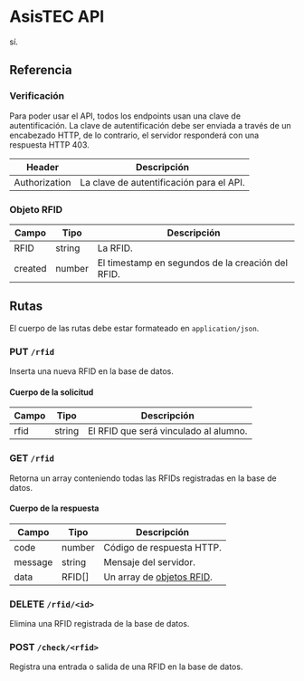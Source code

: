 # AsisTEC API
sí.

## Referencia

### Verificación
Para poder usar el API, todos los endpoints usan una clave de autentificación. La clave de autentificación debe ser enviada a través de un encabezado HTTP, de lo contrario, el servidor responderá con una respuesta HTTP 403.

| Header        | Descripción                              |
| ------------- | ---------------------------------------- |
| Authorization | La clave de autentificación para el API. |

### Objeto RFID
| Campo   | Tipo   | Descripción                                       |
| ------- | ------ | ------------------------------------------------- |
| RFID    | string | La RFID.                                          |
| created | number | El timestamp en segundos de la creación del RFID. |


## Rutas
El cuerpo de las rutas debe estar formateado en `application/json`.


### PUT `/rfid`
Inserta una nueva RFID en la base de datos.

#### Cuerpo de la solicitud

| Campo   | Tipo   | Descripción                           |
| ------- | ------ | ------------------------------------- |
| rfid    | string | El RFID que será vinculado al alumno. |

### GET `/rfid`
Retorna un array conteniendo todas las RFIDs registradas en la base de datos.

#### Cuerpo de la respuesta

| Campo   | Tipo   | Descripción                               |
| ------- | ------ | ----------------------------------------- |
| code    | number | Código de respuesta HTTP.                 |
| message | string | Mensaje del servidor.                     |
| data    | RFID[] | Un array de [objetos RFID](#objeto-rfid). |

### DELETE `/rfid/<id>`
Elimina una RFID registrada de la base de datos.


### POST `/check/<rfid>`
Registra una entrada o salida de una RFID en la base de datos.



